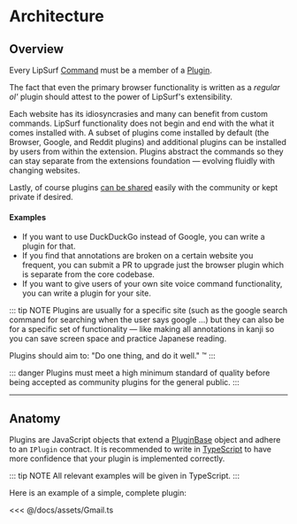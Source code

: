 # Architecture

## Overview

Every LipSurf [Command](api-reference/command.md) must be a member of a [Plugin](api-reference/pluginbase.md).

The fact that even the primary browser functionality is written as a _regular ol'_ plugin should attest to the power of LipSurf's extensibility.

Each website has its idiosyncrasies and many can benefit from custom commands. LipSurf functionality does not begin and end with the what it comes installed with. A subset of plugins come installed by default (the Browser, Google, and Reddit plugins) and additional plugins can be installed by users from within the extension. Plugins abstract the commands so they can stay separate from the extensions foundation — evolving fluidly with changing websites.

Lastly, of course plugins [can be shared](https://github.com/lipsurf/plugins) easily with the community or kept private if desired.

#### Examples
 * If you want to use DuckDuckGo instead of Google, you can write a plugin for that.
 * If you find that annotations are broken on a certain website you frequent, you can submit a PR to upgrade just the browser plugin which is separate from the core codebase.
 * If you want to give users of your own site voice command functionality, you can write a plugin for your site.

::: tip NOTE
Plugins are usually for a specific site (such as the google search command for searching when the user says <span class="voice-cmd">google ...</span>) but they can also be for a specific set of functionality — like making all annotations in kanji so you can save screen space and practice Japanese reading.

 Plugins should aim to: "Do one thing, and do it well." &trade;
:::

::: danger
Plugins must meet a high minimum standard of quality before being accepted as community plugins for the general public.
:::

---
## Anatomy

Plugins are JavaScript objects that extend a [PluginBase](/api-reference/pluginbase.md#pluginbase) object and adhere to an `IPlugin` contract. It is recommended to write in [TypeScript](https://www.typescriptlang.org/) to have more confidence that your plugin is implemented correctly.

::: tip NOTE
All relevant examples will be given in TypeScript.
:::

Here is an example of a simple, complete plugin:

<<< @/docs/assets/Gmail.ts
